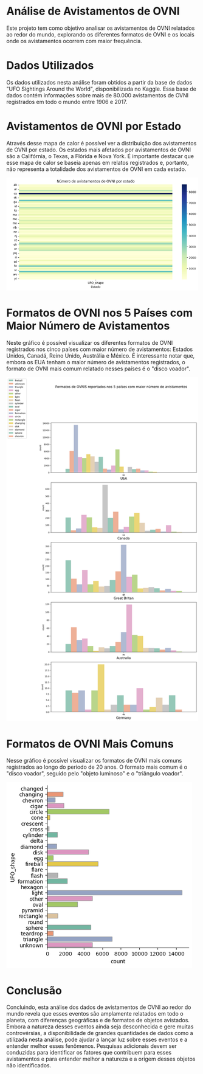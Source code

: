 # Análise de Avistamentos de OVNI 
Este projeto tem como objetivo analisar os avistamentos de OVNI relatados ao redor do mundo, explorando os diferentes formatos de OVNI e os locais onde os avistamentos ocorrem com maior frequência.

# Dados Utilizados
Os dados utilizados nesta análise foram obtidos a partir da base de dados "UFO Sightings Around the World", disponibilizada no Kaggle. Essa base de dados contém informações sobre mais de 80.000 avistamentos de OVNI registrados em todo o mundo entre 1906 e 2017.

# Avistamentos de OVNI por Estado
Através desse mapa de calor é possível ver a distribuição dos avistamentos de OVNI por estado. Os estados mais afetados por avistamentos de OVNI são a Califórnia, o Texas, a Flórida e Nova York. É importante destacar que esse mapa de calor se baseia apenas em relatos registrados e, portanto, não representa a totalidade dos avistamentos de OVNI em cada estado.

![Imagem Demonstrativa](img/mapa-calor.png)

# Formatos de OVNI nos 5 Países com Maior Número de Avistamentos
Neste gráfico é possível visualizar os diferentes formatos de OVNI registrados nos cinco países com maior número de avistamentos: Estados Unidos, Canadá, Reino Unido, Austrália e México. É interessante notar que, embora os EUA tenham o maior número de avistamentos registrados, o formato de OVNI mais comum relatado nesses países é o "disco voador".

![Imagem Demonstrativa](img/formatos-e-avistamentos.png)

# Formatos de OVNI Mais Comuns
Nesse gráfico é possível visualizar os formatos de OVNI mais comuns registrados ao longo do período de 20 anos. O formato mais comum é o "disco voador", seguido pelo "objeto luminoso" e o "triângulo voador".

![Imagem Demonstrativa](img/formatos.png)

# Conclusão
Concluindo, esta análise dos dados de avistamentos de OVNI ao redor do mundo revela que esses eventos são amplamente relatados em todo o planeta, com diferenças geográficas e de formatos de objetos avistados. Embora a natureza desses eventos ainda seja desconhecida e gere muitas controvérsias, a disponibilidade de grandes quantidades de dados como a utilizada nesta análise, pode ajudar a lançar luz sobre esses eventos e a entender melhor esses fenômenos. Pesquisas adicionais devem ser conduzidas para identificar os fatores que contribuem para esses avistamentos e para entender melhor a natureza e a origem desses objetos não identificados.





